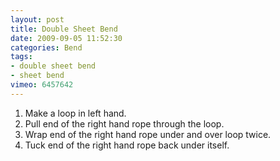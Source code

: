 ```yaml
---
layout: post
title: Double Sheet Bend
date: 2009-09-05 11:52:30
categories: Bend
tags:
- double sheet bend
- sheet bend
vimeo: 6457642
---
```


1. Make a loop in left hand.
1. Pull end of the right hand rope through the loop.
1. Wrap end of the right hand rope under and over loop twice.
1. Tuck end of the right hand rope back under itself.

